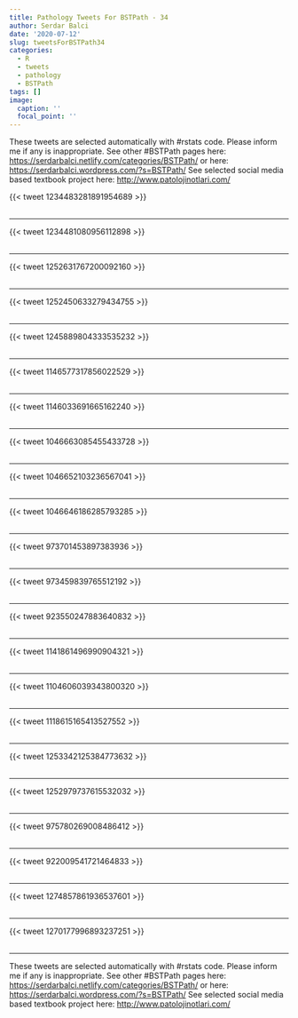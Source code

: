```yaml
---
title: Pathology Tweets For BSTPath - 34
author: Serdar Balci
date: '2020-07-12'
slug: tweetsForBSTPath34
categories:
  - R
  - tweets
  - pathology
  - BSTPath
tags: []
image:
  caption: ''
  focal_point: ''
---
```



These tweets are selected automatically with #rstats code. Please inform me if any is inappropriate.
See other #BSTPath pages here: https://serdarbalci.netlify.com/categories/BSTPath/  or here: https://serdarbalci.wordpress.com/?s=BSTPath/ 
See selected social media based textbook project here: http://www.patolojinotlari.com/

{{< tweet 1234483281891954689 >}}
<br>
<br>
<hr>
{{< tweet 1234481080956112898 >}}
<br>
<br>
<hr>
{{< tweet 1252631767200092160 >}}
<br>
<br>
<hr>
{{< tweet 1252450633279434755 >}}
<br>
<br>
<hr>
{{< tweet 1245889804333535232 >}}
<br>
<br>
<hr>
{{< tweet 1146577317856022529 >}}
<br>
<br>
<hr>
{{< tweet 1146033691665162240 >}}
<br>
<br>
<hr>
{{< tweet 1046663085455433728 >}}
<br>
<br>
<hr>
{{< tweet 1046652103236567041 >}}
<br>
<br>
<hr>
{{< tweet 1046646186285793285 >}}
<br>
<br>
<hr>
{{< tweet 973701453897383936 >}}
<br>
<br>
<hr>
{{< tweet 973459839765512192 >}}
<br>
<br>
<hr>
{{< tweet 923550247883640832 >}}
<br>
<br>
<hr>
{{< tweet 1141861496990904321 >}}
<br>
<br>
<hr>
{{< tweet 1104606039343800320 >}}
<br>
<br>
<hr>
{{< tweet 1118615165413527552 >}}
<br>
<br>
<hr>
{{< tweet 1253342125384773632 >}}
<br>
<br>
<hr>
{{< tweet 1252979737615532032 >}}
<br>
<br>
<hr>
{{< tweet 975780269008486412 >}}
<br>
<br>
<hr>
{{< tweet 922009541721464833 >}}
<br>
<br>
<hr>
{{< tweet 1274857861936537601 >}}
<br>
<br>
<hr>
{{< tweet 1270177996893237251 >}}
<br>
<br>
<hr>


These tweets are selected automatically with #rstats code. Please inform me if any is inappropriate.
See other #BSTPath pages here: https://serdarbalci.netlify.com/categories/BSTPath/  or here: https://serdarbalci.wordpress.com/?s=BSTPath/ 
See selected social media based textbook project here: http://www.patolojinotlari.com/
